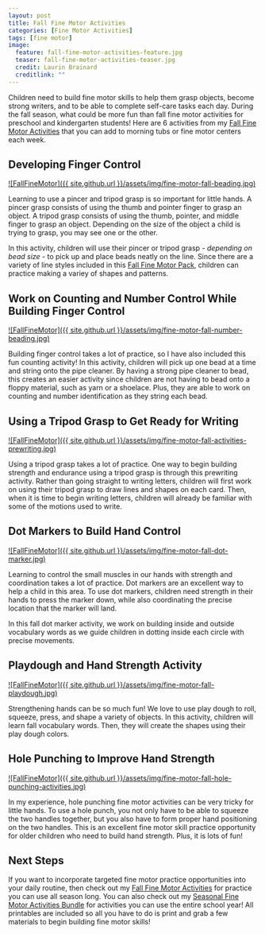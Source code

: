 ```yaml
---
layout: post
title: Fall Fine Motor Activities
categories: [Fine Motor Activities]
tags: [fine motor]
image:
  feature: fall-fine-motor-activities-feature.jpg
  teaser: fall-fine-motor-activities-teaser.jpg
  credit: Laurin Brainard
  creditlink: ""
---
```

Children need to build fine motor skills to help them grasp objects, become strong writers, and to be able to complete self-care tasks each day. During the fall season, what could be more fun than fall fine motor activities for preschool and kindergarten students! Here are 6 activities from my [Fall Fine Motor Activities](https://www.teacherspayteachers.com/Product/Fall-Fine-Motor-Skills-Activities-Hole-Punch-Tracing-Prewriting-Playdough-More-8039943?st=41030671373b72ebc21c69d36073ba04&utm_source=PB%20Blog&utm_campaign=Fine%20Motor%20Activities) that you can add to morning tubs or fine motor centers each week. 

## Developing Finger Control

[![FallFineMotor]({{ site.github.url }}/assets/img/fine-motor-fall-beading.jpg)](https://www.teacherspayteachers.com/Product/Fall-Fine-Motor-Skills-Activities-Hole-Punch-Tracing-Prewriting-Playdough-More-8039943?st=41030671373b72ebc21c69d36073ba04&utm_source=PB%20Blog&utm_campaign=Fine%20Motor%20Activities)

Learning to use a pincer and tripod grasp is so important for little hands. A pincer grasp consists of using the thumb and pointer finger to grasp an object. A tripod grasp consists of using the thumb, pointer, and middle finger to grasp an object. Depending on the size of the object a child is trying to grasp, you may see one or the other. 

In this activity, children will use their pincer or tripod grasp - _depending on bead size_ - to pick up and place beads neatly on the line. Since there are a variety of line styles included in this [Fall Fine Motor Pack](https://www.teacherspayteachers.com/Product/Fall-Fine-Motor-Skills-Activities-Hole-Punch-Tracing-Prewriting-Playdough-More-8039943?st=41030671373b72ebc21c69d36073ba04&utm_source=PB%20Blog&utm_campaign=Fine%20Motor%20Activities), children can practice making a variey of shapes and patterns.

## Work on Counting and Number Control While Building Finger Control

[![FallFineMotor]({{ site.github.url }}/assets/img/fine-motor-fall-number-beading.jpg)](https://www.teacherspayteachers.com/Product/Fall-Fine-Motor-Skills-Activities-Hole-Punch-Tracing-Prewriting-Playdough-More-8039943?st=41030671373b72ebc21c69d36073ba04&utm_source=PB%20Blog&utm_campaign=Fine%20Motor%20Activities)

Building finger control takes a lot of practice, so I have also included this fun counting activity! In this activity, children will pick up one bead at a time and string onto the pipe cleaner. By having a strong pipe cleaner to bead, this creates an easier activity since children are not having to bead onto a floppy material, such as yarn or a shoelace. Plus, they are able to work on counting and number identification as they string each bead.

## Using a Tripod Grasp to Get Ready for Writing

[![FallFineMotor]({{ site.github.url }}/assets/img/fine-motor-fall-activities-prewriting.jpg)](https://www.teacherspayteachers.com/Product/Fall-Fine-Motor-Skills-Activities-Hole-Punch-Tracing-Prewriting-Playdough-More-8039943?st=41030671373b72ebc21c69d36073ba04&utm_source=PB%20Blog&utm_campaign=Fine%20Motor%20Activities)

Using a tripod grasp takes a lot of practice. One way to begin building strength and endurance using a tripod grasp is through this prewriting activity. Rather than going straight to writing letters, children will first work on using their tripod grasp to draw lines and shapes on each card. Then, when it is time to begin writing letters, children will already be familiar with some of the motions used to write.

## Dot Markers to Build Hand Control

[![FallFineMotor]({{ site.github.url }}/assets/img/fine-motor-fall-dot-marker.jpg)](https://www.teacherspayteachers.com/Product/Fall-Fine-Motor-Skills-Activities-Hole-Punch-Tracing-Prewriting-Playdough-More-8039943?st=41030671373b72ebc21c69d36073ba04&utm_source=PB%20Blog&utm_campaign=Fine%20Motor%20Activities)

Learning to control the small muscles in our hands with strength and coordination takes a lot of practice. Dot markers are an excellent way to help a child in this area. To use dot markers, children need strength in their hands to press the marker down, while also coordinating the precise location that the marker will land. 

In this fall dot marker activity, we work on building inside and outside vocabulary words as we guide children in dotting inside each circle with precise movements. 

## Playdough and Hand Strength Activity

[![FallFineMotor]({{ site.github.url }}/assets/img/fine-motor-fall-playdough.jpg)](https://www.teacherspayteachers.com/Product/Fall-Fine-Motor-Skills-Activities-Hole-Punch-Tracing-Prewriting-Playdough-More-8039943?st=41030671373b72ebc21c69d36073ba04&utm_source=PB%20Blog&utm_campaign=Fine%20Motor%20Activities)

Strengthening hands can be so much fun! We love to use play dough to roll, squeeze, press, and shape a variety of objects. In this activity, children will learn fall vocabulary words. Then, they will create the shapes using their play dough colors. 

## Hole Punching to Improve Hand Strength

[![FallFineMotor]({{ site.github.url }}/assets/img/fine-motor-fall-hole-punching-activities.jpg)](https://www.teacherspayteachers.com/Product/Fall-Fine-Motor-Skills-Activities-Hole-Punch-Tracing-Prewriting-Playdough-More-8039943?st=41030671373b72ebc21c69d36073ba04&utm_source=PB%20Blog&utm_campaign=Fine%20Motor%20Activities)

In my experience, hole punching fine motor activities can be very tricky for little hands. To use a hole punch, you not only have to be able to squeeze the two handles together, but you also have to form proper hand positioning on the two handles. This is an excellent fine motor skill practice opportunity for older children who need to build hand strength. Plus, it is lots of fun!

## Next Steps

If you want to incorporate targeted fine motor practice opportunities into your daily routine, then check out my [Fall Fine Motor Activities](https://www.teacherspayteachers.com/Product/Fall-Fine-Motor-Skills-Activities-Hole-Punch-Tracing-Prewriting-Playdough-More-8039943?st=41030671373b72ebc21c69d36073ba04&utm_source=PB%20Blog&utm_campaign=Fine%20Motor%20Activities) for practice you can use all season long. You can also check out my [Seasonal Fine Motor Activities Bundle](https://www.teacherspayteachers.com/Product/Fall-and-Winter-Fine-Motor-Skills-Activities-All-Seasons-GROWING-BUNDLE-7240892?utm_source=PB%20Blog&utm_campaign=Spring%20Fine%20Motor%20Post) for activities you can use the entire school year! All printables are included so all you have to do is print and grab a few materials to begin building fine motor skills!